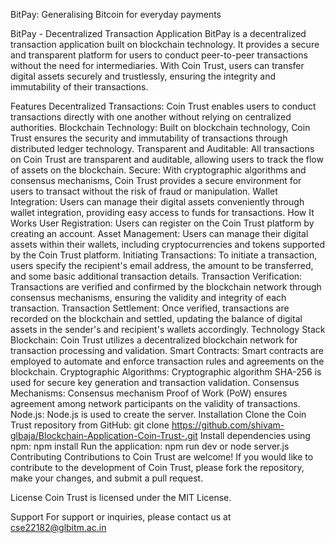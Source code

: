  BitPay: Generalising Bitcoin for everyday payments

BitPay - Decentralized Transaction Application
BitPay is a decentralized transaction application built on blockchain technology. It provides a secure and transparent platform for users to conduct peer-to-peer transactions without the need for intermediaries. With Coin Trust, users can transfer digital assets securely and trustlessly, ensuring the integrity and immutability of their transactions.

Features
Decentralized Transactions: Coin Trust enables users to conduct transactions directly with one another without relying on centralized authorities.
Blockchain Technology: Built on blockchain technology, Coin Trust ensures the security and immutability of transactions through distributed ledger technology.
Transparent and Auditable: All transactions on Coin Trust are transparent and auditable, allowing users to track the flow of assets on the blockchain.
Secure: With cryptographic algorithms and consensus mechanisms, Coin Trust provides a secure environment for users to transact without the risk of fraud or manipulation.
Wallet Integration: Users can manage their digital assets conveniently through wallet integration, providing easy access to funds for transactions.
How It Works
User Registration: Users can register on the Coin Trust platform by creating an account.
Asset Management: Users can manage their digital assets within their wallets, including cryptocurrencies and tokens supported by the Coin Trust platform.
Initiating Transactions: To initiate a transaction, users specify the recipient's email address, the amount to be transferred, and some basic additional transaction details.
Transaction Verification: Transactions are verified and confirmed by the blockchain network through consensus mechanisms, ensuring the validity and integrity of each transaction.
Transaction Settlement: Once verified, transactions are recorded on the blockchain and settled, updating the balance of digital assets in the sender's and recipient's wallets accordingly.
Technology Stack
Blockchain: Coin Trust utilizes a decentralized blockchain network for transaction processing and validation.
Smart Contracts: Smart contracts are employed to automate and enforce transaction rules and agreements on the blockchain.
Cryptographic Algorithms: Cryptographic algorithm SHA-256 is used for secure key generation and transaction validation.
Consensus Mechanisms: Consensus mechanism Proof of Work (PoW) ensures agreement among network participants on the validity of transactions.
Node.js: Node.js is used to create the server.
Installation
Clone the Coin Trust repository from GitHub:
git clone https://github.com/shivam-glbaja/Blockchain-Application-Coin-Trust-.git
Install dependencies using npm:
npm install
Run the application:
npm run dev
or
node server.js
Contributing
Contributions to Coin Trust are welcome! If you would like to contribute to the development of Coin Trust, please fork the repository, make your changes, and submit a pull request.

License
Coin Trust is licensed under the MIT License.

Support
For support or inquiries, please contact us at cse22182@glbitm.ac.in
